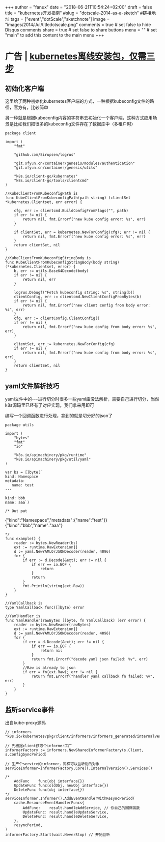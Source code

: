 +++
author = "fanux"
date = "2018-06-21T10:54:24+02:00"
draft = false
title = "kubernetes开发指南"
#slug = "dotscale-2014-as-a-sketch" #链接地址
tags = ["event","dotScale","sketchnote"]
image = "images/2014/Jul/titledotscale.png"
comments = true     # set false to hide Disqus comments
share = true        # set false to share buttons
menu = ""           # set "main" to add this content to the main menu
+++

# 广告 | [kubernetes离线安装包，仅需三步](http://sealyun.com/pro/products/)

## 初始化客户端
这里给了两种初始化kubernetes客户端的方式，一种根据kubeconfig文件的路径，官方有，比较简单

另一种就是根据kubeconfig内容的字符串去初始化一个客户端，这种方式应用场景是比如我们把很多的kubeconfig文件存在了数据库中（多租户时）
```
package client

import (
	"fmt"

	"github.com/Sirupsen/logrus"

	"git.xfyun.cn/container/genesis/modules/authentication"
	"git.xfyun.cn/container/genesis/utils"

	"k8s.io/client-go/kubernetes"
	"k8s.io/client-go/tools/clientcmd"
)

//KubeClientFromKubeconfigPath is
func KubeClientFromKubeconfigPath(path string) (clientSet *kubernetes.Clientset, err error) {

	cfg, err := clientcmd.BuildConfigFromFlags("", path)
	if err != nil {
		return nil, fmt.Errorf("new kube config error: %s", err)
	}

	if clientSet, err = kubernetes.NewForConfig(cfg); err != nil {
		return nil, fmt.Errorf("new kube config error: %s", err)
	}
	return clientSet, nil
}

//KubeClientFromKubeconfigStringBody is
func KubeClientFromKubeconfigStringBody(body string) (*kubernetes.Clientset, error) {
	b, err := utils.Base64Decode(body)
	if err != nil {
		return nil, err
	}

	logrus.Debugf("Fetch kubeconfig string: %s", string(b))
	clientConfig, err := clientcmd.NewClientConfigFromBytes(b)
	if err != nil {
		return nil, fmt.Errorf("new client config from body error: %s", err)
	}
	cfg, err := clientConfig.ClientConfig()
	if err != nil {
		return nil, fmt.Errorf("new kube config from body error: %s", err)
	}

	clientSet, err := kubernetes.NewForConfig(cfg)
	if err != nil {
		return nil, fmt.Errorf("new kube config from body error: %s", err)
	}
	return clientSet, nil
}
```

## yaml文件解析技巧
yaml文件中的---进行切分时很多一些yaml库没法解析，需要自己进行切分，当然k8s源码里已经有了对应实现，我们拿来用即可

编写一个回调函数进行处理，拿到的就是切分好的json了
```
package utils

import (
	"bytes"
	"fmt"
	"io"

	"k8s.io/apimachinery/pkg/runtime"
	"k8s.io/apimachinery/pkg/util/yaml"
)

var bs = []byte(`
kind: Namespace
metadata:
   name: test
---

kind: bbb
name: aaa`)

/* Out put
```
{"kind":"Namespace","metadata":{"name":"test"}}
{"kind":"bbb","name":"aaa"}
```
*/
func example() {
	reader := bytes.NewReader(bs)
	ext := runtime.RawExtension{}
	d := yaml.NewYAMLOrJSONDecoder(reader, 4096)
	for {
		if err := d.Decode(&ext); err != nil {
			if err == io.EOF {
				return
			}
			return
		}
		fmt.Println(string(ext.Raw))
	}
}

//YamlCallback is
type YamlCallback func([]byte) error

//YamlHandler is
func YamlHandler(rawBytes []byte, fn YamlCallback) (err error) {
	reader := bytes.NewReader(rawBytes)
	ext := runtime.RawExtension{}
	d := yaml.NewYAMLOrJSONDecoder(reader, 4096)
	for {
		if err = d.Decode(&ext); err != nil {
			if err == io.EOF {
				return nil
			}
			return fmt.Errorf("decode yaml json failed: %v", err)
		}
		//Raw is already to json
		if err = fn(ext.Raw); err != nil {
			return fmt.Errorf("handler yaml callback fn failed: %v", err)
		}
	}
}

```

## 监听service事件
出自kube-proxy源码
```
// informers "k8s.io/kubernetes/pkg/client/informers/informers_generated/internalversion"

// 先根据client获取个informer工厂
informerFactory := informers.NewSharedInformerFactory(s.Client, s.ConfigSyncPeriod)

// 生产个service的informer，同样可以监听别的对象
serviceInformer=informerFactory.Core().InternalVersion().Services()

/*
	AddFunc    func(obj interface{})
	UpdateFunc func(oldObj, newObj interface{})
	DeleteFunc func(obj interface{})
*/
serviceInformer.Informer().AddEventHandlerWithResyncPeriod(
	cache.ResourceEventHandlerFuncs{
		AddFunc:    result.handleAddService, // 你自己的回调函数
		UpdateFunc: result.handleUpdateService,
		DeleteFunc: result.handleDeleteService,
	},
	resyncPeriod,
)
informerFactory.Start(wait.NeverStop) // 开始监听
```
